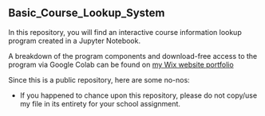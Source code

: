 ## Basic_Course_Lookup_System

In this repository, you will find an interactive course information lookup program created in a Jupyter Notebook. 

A breakdown of the program components and download-free access to the program via Google Colab can be found on [my Wix website portfolio](https://kimberlytanyh.wixsite.com/portfolio)

Since this is a public repository, here are some no-nos:
- If you happened to chance upon this repository, please do not copy/use my file in its entirety for your school assignment.

